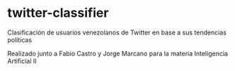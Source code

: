 # twitter-classifier
Clasificación de usuarios venezolanos de Twitter en base a sus tendencias políticas

Realizado junto a Fabio Castro y Jorge Marcano para la materia Inteligencia Artificial II
